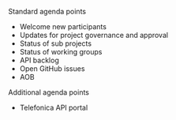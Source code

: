 Standard agenda points
- Welcome new participants
- Updates for project governance and approval
- Status of sub projects
- Status of working groups
- API backlog
- Open GitHub issues
- AOB

Additional agenda points
- Telefonica API portal
